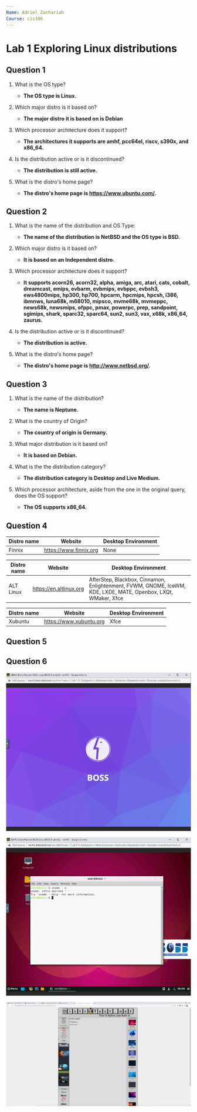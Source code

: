 ```yaml
---
Name: Adriel Zachariah
Course: cis106
---
```


# Lab 1 Exploring Linux distributions

## Question 1

1. What is the OS type?
   - **The OS type is Linux.**

2. Which major distro is it based on?
   - **The major distro it is based on is Debian**

3. Which processor architecture does it support?
   - **The architectures it supports are amhf, pcc64el, riscv, s390x, and x86_64.**

4. Is the distribution active or is it discontinued?
   - **The distribution is still active.**
  
5. What is the distro's home page?
   - **The distro's home page is https://www.ubuntu.com/.**


## Question 2

1. What is the name of the distribution and OS Type:
   - **The name of the distribution is NetBSD and the OS type is BSD.**

2. Which major distro is it based on?
   - **It is based on an Independent distro.**

3. Which processor architecture does it support?
   - **It supports acorn26, acorn32, alpha, amiga, arc, atari, cats, cobalt, dreamcast, emips, evbarm, evbmips, evbppc, evbsh3, ews4800mips, hp300, hp700, hpcarm, hpcmips, hpcsh, i386, ibmnws, luna68k, m68010, mipsco, mvme68k, mvmeppc, news68k, newsmips, ofppc, pmax, powerpc, prep, sandpoint, sgimips, shark, sparc32, sparc64, sun2, sun3, vax, x68k, x86_64, zaurus.**

4. Is the distribution active or is it discontinued?
   - **The distribution is active.**

5. What is the distro's home page?
   - **The distro's home page is http://www.netbsd.org/.**

## Question 3

1. What is the name of the distribution?
   - **The name is Neptune.**

2. What is the country of Origin?
   - **The country of origin is Germany.**
  
3. What major distribution is it based on?
   - **It is based on Debian.**
  
4. What is the the distribution category?
   - **The distribution category is Desktop and Live Medium.**

5. Which processor architecture, aside from the one in the original query, does the OS support?
   - **The OS supports x86_64.**


## Question 4

   
| **Distro name** | **Website**            | **Desktop Environment** |
|-----------------|------------------------|-------------------------|
| Finnix          | https://www.finnix.org | None                    |

| **Distro name** | **Website**             | **Desktop Environment**                                                                                        |
|-----------------|-------------------------|----------------------------------------------------------------------------------------------------------------|
| ALT Linux       | https://en.altlinux.org | AfterStep, Blackbox, Cinnamon, Enlightenment, FVWM, GNOME, IceWM, KDE, LXDE, MATE, Openbox, LXQt, WMaker, Xfce |

| **Distro name** | **Website**             | **Desktop Environment** |
|-----------------|-------------------------|-------------------------|
| Xubuntu         | https://www.xubuntu.org | Xfce                    |


## Question 5


## Question 6

![question 6.1](q6.1.png)

![question 6.2](q6.2.png)

![question 6.3](q6.3.png)










